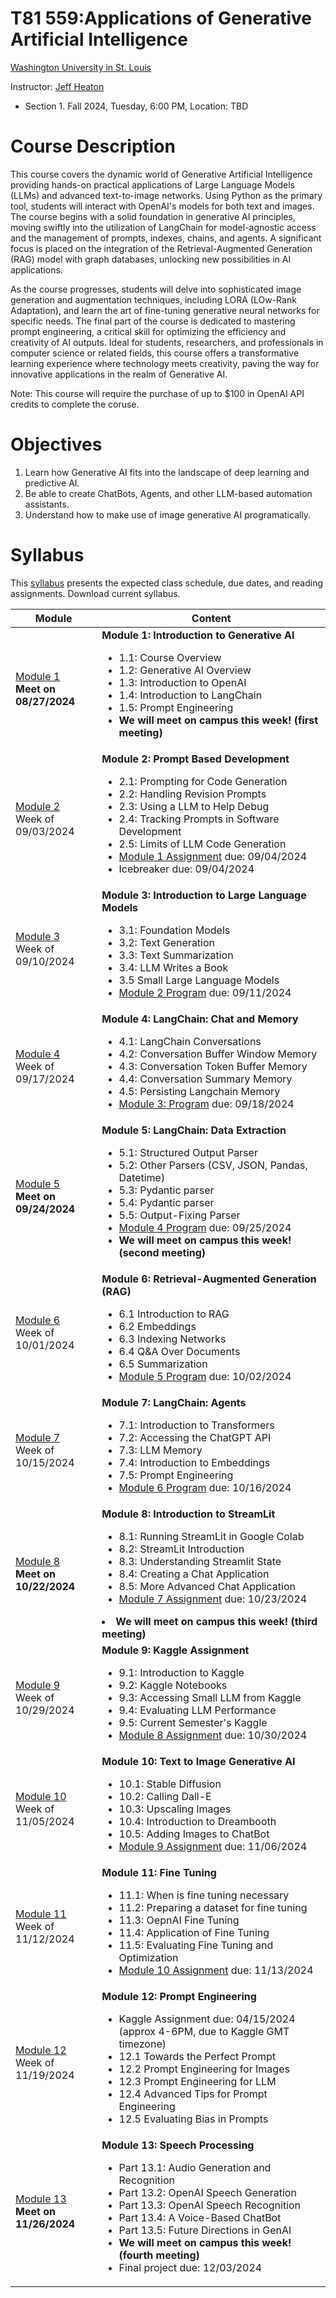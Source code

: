 # T81 559:Applications of Generative Artificial Intelligence

[Washington University in St. Louis](http://www.wustl.edu)

Instructor: [Jeff Heaton](https://sites.wustl.edu/jeffheaton/)

- Section 1. Fall 2024, Tuesday, 6:00 PM, Location: TBD

# Course Description

This course covers the dynamic world of Generative Artificial Intelligence providing hands-on practical applications of Large Language Models (LLMs) and advanced text-to-image networks. Using Python as the primary tool, students will interact with OpenAI's models for both text and images. The course begins with a solid foundation in generative AI principles, moving swiftly into the utilization of LangChain for model-agnostic access and the management of prompts, indexes, chains, and agents. A significant focus is placed on the integration of the Retrieval-Augmented Generation (RAG) model with graph databases, unlocking new possibilities in AI applications.

As the course progresses, students will delve into sophisticated image generation and augmentation techniques, including LORA (LOw-Rank Adaptation), and learn the art of fine-tuning generative neural networks for specific needs. The final part of the course is dedicated to mastering prompt engineering, a critical skill for optimizing the efficiency and creativity of AI outputs. Ideal for students, researchers, and professionals in computer science or related fields, this course offers a transformative learning experience where technology meets creativity, paving the way for innovative applications in the realm of Generative AI.

Note: This course will require the purchase of up to $100 in OpenAI API credits to complete the coruse.

# Objectives

1. Learn how Generative AI fits into the landscape of deep learning and predictive AI.
2. Be able to create ChatBots, Agents, and other LLM-based automation assistants.
3. Understand how to make use of image generative AI programatically.

# Syllabus

This [syllabus](https://data.heatonresearch.com/wustl/syllabus/jheaton-t81-559-fall-2024-syllabus.pdf) presents the expected class schedule, due dates, and reading assignments. Download current syllabus.

| Module                                                                        | Content                                                                                                                                                                                                                                                                                                                                                                                           |
| ----------------------------------------------------------------------------- | ------------------------------------------------------------------------------------------------------------------------------------------------------------------------------------------------------------------------------------------------------------------------------------------------------------------------------------------------------------------------------------------------- |
| [Module 1](t81_559_class_01_1_overview.ipynb)<br>**Meet on 08/27/2024**       | **Module 1: Introduction to Generative AI**<ul><li>1.1: Course Overview<li>1.2: Generative AI Overview<li>1.3: Introduction to OpenAI<li>1.4: Introduction to LangChain<li>1.5: Prompt Engineering<li>**We will meet on campus this week! (first meeting)**</ul>                                                                                                                                  |
| [Module 2](t81_559_class_02_1_dev.ipynb)<br>Week of 09/03/2024                | **Module 2: Prompt Based Development**<ul><li>2.1: Prompting for Code Generation<li>2.2: Handling Revision Prompts<li>2.3: Using a LLM to Help Debug<li>2.4: Tracking Prompts in Software Development<li>2.5: Limits of LLM Code Generation<li>[Module 1 Assignment](./assignments/assignment_yourname_class1.ipynb) due: 09/04/2024<li> Icebreaker due: 09/04/2024</ul>                          |
| [Module 3](t81_559_class_03_1_llm.ipynb)<br>Week of 09/10/2024                | **Module 3: Introduction to Large Language Models**<ul><li>3.1: Foundation Models<li>3.2: Text Generation<li>3.3: Text Summarization<li>3.4: LLM Writes a Book<li>3.5 Small Large Language Models<li>[Module 2 Program](./assignments/assignment_yourname_class2.ipynb) due: 09/11/2024</ul>                                                                                                      |
| [Module 4](t81_559_class_04_1_langchain_chat.ipynb)<br>Week of 09/17/2024     | **Module 4: LangChain: Chat and Memory**<ul><li>4.1: LangChain Conversations<li>4.2: Conversation Buffer Window Memory<li>4.3: Conversation Token Buffer Memory<li>4.4: Conversation Summary Memory<li>4.5: Persisting Langchain Memory<li>[Module 3: Program](./assignments/assignment_yourname_class3.ipynb) due: 09/18/2024</ul>                                                               |
| [Module 5](t81_559_class_05_1_langchain_data.ipynb)<br>**Meet on 09/24/2024** | **Module 5: LangChain: Data Extraction**<ul><li>5.1: Structured Output Parser<li>5.2: Other Parsers (CSV, JSON, Pandas, Datetime)<li>5.3: Pydantic parser<li>5.4: Pydantic parser<li>5.5: Output-Fixing Parser<li>[Module 4 Program](./assignments/assignment_yourname_class4.ipynb) due: 09/25/2024<li>**We will meet on campus this week! (second meeting)**</ul>                               |
| [Module 6](t81_559_class_06_1_rag.ipynb)<br>Week of 10/01/2024                | **Module 6: Retrieval-Augmented Generation (RAG)**<ul><li>6.1 Introduction to RAG<li>6.2 Embeddings<li>6.3 Indexing Networks<li>6.4 Q&A Over Documents<li>6.5 Summarization<li>[Module 5 Program](./assignments/assignment_yourname_class5.ipynb) due: 10/02/2024</ul>                                                                                                                            |
| [Module 7](t81_559_class_07_1_agents.ipynb)<br>Week of 10/15/2024             | **Module 7: LangChain: Agents**<ul><li>7.1: Introduction to Transformers<li>7.2: Accessing the ChatGPT API<li>7.3: LLM Memory<li>7.4: Introduction to Embeddings<li>7.5: Prompt Engineering<li>[Module 6 Program](./assignments/assignment_yourname_class6.ipynb) due: 10/16/2024</ul>                                                                                                            |
| [Module 8](t81_559_class_08_1_streamlit.ipynb)<br>**Meet on 10/22/2024**      | **Module 8: Introduction to StreamLit**<ul><li>8.1: Running StreamLit in Google Colab<li>8.2: StreamLit Introduction<li>8.3: Understanding Streamlit State<li>8.4: Creating a Chat Application<li>8.5: More Advanced Chat Application<li>[Module 7 Assignment](./assignments/assignment_yourname_class7.ipynb) due: 10/23/2024</ul><li>**We will meet on campus this week! (third meeting)**</ul> |
| [Module 9](t81_559_class_09_1_kaggle_intro.ipynb)<br>Week of 10/29/2024       | **Module 9: Kaggle Assignment**<ul><li>9.1: Introduction to Kaggle<li>9.2: Kaggle Notebooks<li>9.3: Accessing Small LLM from Kaggle<li>9.4: Evaluating LLM Performance<li>9.5: Current Semester's Kaggle<li>[Module 8 Assignment](./assignments/assignment_yourname_class8.ipynb) due: 10/30/2024</ul>                                                                                            |
| [Module 10](t81_559_class_10_1_image_genai.ipynb)<br>Week of 11/05/2024       | **Module 10: Text to Image Generative AI**<ul><li>10.1: Stable Diffusion<li>10.2: Calling Dall-E<li>10.3: Upscaling Images<li>10.4: Introduction to Dreambooth<li>10.5: Adding Images to ChatBot<li>[Module 9 Assignment](./assignments/assignment_yourname_class9.ipynb) due: 11/06/2024</ul>                                                                                                    |
| [Module 11](t81_559_class_11_1_finetune.ipynb)<br>Week of 11/12/2024          | **Module 11: Fine Tuning**<ul><li>11.1: When is fine tuning necessary<li>11.2: Preparing a dataset for fine tuning<li>11.3: OepnAI Fine Tuning<li>11.4: Application of Fine Tuning<li>11.5: Evaluating Fine Tuning and Optimization<li>[Module 10 Assignment](./assignments/assignment_yourname_class10.ipynb) due: 11/13/2024</ul>                                                               |
| [Module 12](t81_559_class_12_1_prompt.ipynb)<br>Week of 11/19/2024            | **Module 12: Prompt Engineering**<ul><li>Kaggle Assignment due: 04/15/2024 (approx 4-6PM, due to Kaggle GMT timezone)<li>12.1 Towards the Perfect Prompt<li>12.2 Prompt Engineering for Images<li>12.3 Prompt Engineering for LLM<li>12.4 Advanced Tips for Prompt Engineering<li>12.5 Evaluating Bias in Prompts</ul>                                                                            |
| [Module 13](t81_559_class_13_1_voice.ipynb)<br>**Meet on 11/26/2024**         | **Module 13: Speech Processing**<ul><li>Part 13.1: Audio Generation and Recognition <li>Part 13.2: OpenAI Speech Generation<li>Part 13.3: OpenAI Speech Recognition<li>Part 13.4: A Voice-Based ChatBot<li>Part 13.5: Future Directions in GenAI<li>**We will meet on campus this week! (fourth meeting)**<li>Final project due: 12/03/2024</ul>                                                  |
